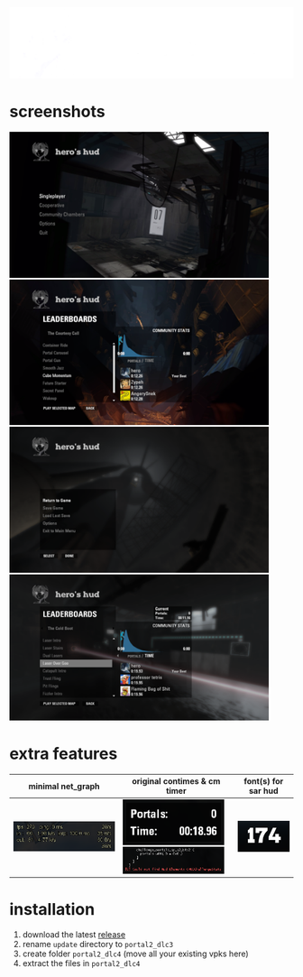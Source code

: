 ![](./doc/logo.png)

# screenshots
<img src="./doc/1.png" width="460"> <img src="./doc/2.png" width="460">
<img src="./doc/3.png" width="460"> <img src="./doc/4.png" width="460">

# extra features
| minimal net_graph       | original contimes & cm timer                                            | font(s) for sar hud     |
| ----------------------- | ----------------------------------------------------------------------- | ----------------------- |
| <img src="./doc/5.png"> | <img src="./doc/7.png" width="180"> <img src="./doc/6.png" width="180"> | <img src="./doc/8.png"> |

# installation
1. download the latest [release](https://github.com/aIIison/hud/releases/)
2. rename `update` directory to `portal2_dlc3`
3. create folder `portal2_dlc4` (move all your existing vpks here)
4. extract the files in `portal2_dlc4`
